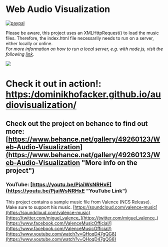 # Web Audio Visualization

[![paypal](https://www.paypalobjects.com/en_US/i/btn/btn_donateCC_LG.gif)](https://www.paypal.com/cgi-bin/webscr?cmd=_s-xclick&hosted_button_id=W44KZGZL2LFLL)

Please be aware, this project uses an XMLHttpRequest() to load the music files. Therefore, the index.html file necessarily needs to run on a server, either locally or online.  
_For more information on how to run a local server, e.g. with node.js, visit the following [link](http://jasonwatmore.com/post/2016/06/22/nodejs-setup-simple-http-server-local-web-server)._

![](https://mir-cdn.behance.net/v1/rendition/project_modules/1400/eb591949260123.596f8b760ab20.png)

# Check it out in action!: [https:/dominikhofacker.github.io/audiovisualization/](https:/dominikhofacker.github.io/audiovisualization/)

## Check out the project on behance to find out more: [https://www.behance.net/gallery/49260123/Web-Audio-Visualization](https://www.behance.net/gallery/49260123/Web-Audio-Visualization "More info on the project")

### YouTube: [https://youtu.be/PjaiWsNRHxE](https://youtu.be/PjaiWsNRHxE "YouTube Link")

This project contains a sample music file from Valence (NCS Release). Make sure to support his music.
[https://soundcloud.com/valence-music](https://soundcloud.com/valence-music)
[https://twitter.com/miguel_valence_](https://twitter.com/miguel_valence_)
[https://www.facebook.com/ValenceMusicOfficial/](https://www.facebook.com/ValenceMusicOfficial/)
[https://www.youtube.com/watch?v=QHoqD47gQG8](https://www.youtube.com/watch?v=QHoqD47gQG8)
